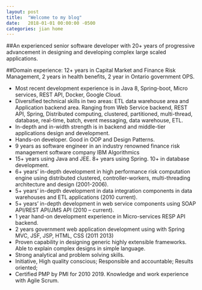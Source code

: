 ```yaml
---
layout: post
title:  "Welcome to my blog"
date:   2018-01-01 00:00:00 -0500
categories: jian home
---
```


##An experienced senior software developer with 20+ years of progressive advancement in designing and developing complex large scaled applications.

##Domain experience: 12+ years in Capital Market and Finance Risk Management, 2 years in health benefits, 2 year in Ontario government OPS.


- Most recent development experience is in Java 8, Spring-boot, Micro services, REST API, Docker, Google Cloud.
- Diversified technical skills in two areas: ETL data warehouse area and Application backend area. Ranging from Web Service backend, REST API, Spring, Distributed computing, clustered, partitioned, multi-thread, database, real-time, batch, event messaging, data warehouse, ETL.
- In-depth and in-width strength is in backend and middle-tier applications design and development.
- Hands-on developer. Good in OOP and Design Patterns. 
- 9 years as software engineer in an industry renowned finance risk management software company IBM Algorithmics 
- 15+ years using Java and JEE. 8+ years using Spring. 10+ in database development.
- 6+ years’ in-depth development in high performance risk computation engine using distributed clustered, controller-workers, multi-threading architecture and design (2001-2006). 
- 5+ years’ in-depth development in data integration components in data warehouses and ETL applications (2010 current).
- 5+ years’ in-depth development in web service components using SOAP API/REST API/JMS API (2010 – current).
- 1 year hand-on development experience in Micro-services RESP API backend.
- 2 years government web application development using with Spring MVC, JSF, JSP, HTML, CSS (2011 2013)
- Proven capability in designing generic highly extensible frameworks. Able to explain complex designs in simple language.
- Strong analytical and problem solving skills. 
- Initiative, High quality conscious; Responsible and accountable; Results oriented; 
- Certified PMP by PMI for 2010 2019. Knowledge and work experience with Agile Scrum.
